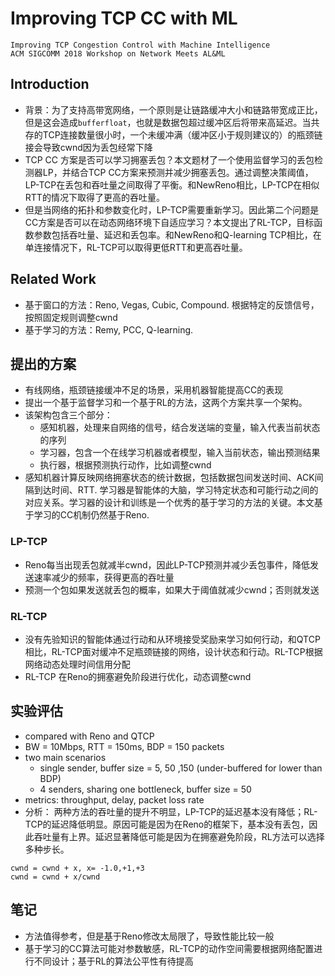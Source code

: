 # Improving TCP CC with ML
`Improving TCP Congestion Control with Machine Intelligence`  
`ACM SIGCOMM 2018 Workshop on Network Meets AL&ML`
## Introduction
- 背景：为了支持高带宽网络，一个原则是让链路缓冲大小和链路带宽成正比，但是这会造成`bufferfloat`，也就是数据包超过缓冲区后将带来高延迟。当共存的TCP连接数量很小时，一个未缓冲满（缓冲区小于规则建议的）的瓶颈链接会导致cwnd因为丢包经常下降
- TCP CC 方案是否可以学习拥塞丢包？本文题材了一个使用监督学习的丢包检测器LP，并结合TCP CC方案来预测并减少拥塞丢包。通过调整决策阈值，LP-TCP在丢包和吞吐量之间取得了平衡。和NewReno相比，LP-TCP在相似RTT的情况下取得了更高的吞吐量。
- 但是当网络的拓扑和参数变化时，LP-TCP需要重新学习。因此第二个问题是CC方案是否可以在动态网络环境下自适应学习？本文提出了RL-TCP，目标函数参数包括吞吐量、延迟和丢包率。和NewReno和Q-learning TCP相比，在单连接情况下，RL-TCP可以取得更低RTT和更高吞吐量。

## Related Work
- 基于窗口的方法：Reno, Vegas, Cubic, Compound. 根据特定的反馈信号，按照固定规则调整cwnd
- 基于学习的方法：Remy, PCC, Q-learning. 

## 提出的方案
- 有线网络，瓶颈链接缓冲不足的场景，采用机器智能提高CC的表现
- 提出一个基于监督学习和一个基于RL的方法，这两个方案共享一个架构。
- 该架构包含三个部分：
	- 感知机器，处理来自网络的信号，结合发送端的变量，输入代表当前状态的序列
	- 学习器，包含一个在线学习机器或者模型，输入当前状态，输出预测结果
	- 执行器，根据预测执行动作，比如调整cwnd
- 感知机器计算反映网络拥塞状态的统计数据，包括数据包间发送时间、ACK间隔到达时间、RTT. 学习器是智能体的大脑，学习特定状态和可能行动之间的对应关系。学习器的设计和训练是一个优秀的基于学习的方法的关键。本文基于学习的CC机制仍然基于Reno.

### LP-TCP
- Reno每当出现丢包就减半cwnd，因此LP-TCP预测并减少丢包事件，降低发送速率减少的频率，获得更高的吞吐量
- 预测一个包如果发送就丢包的概率，如果大于阈值就减少cwnd；否则就发送

### RL-TCP
- 没有先验知识的智能体通过行动和从环境接受奖励来学习如何行动，和QTCP相比，RL-TCP面对缓冲不足瓶颈链接的网络，设计状态和行动。RL-TCP根据网络动态处理时间信用分配
- RL-TCP 在Reno的拥塞避免阶段进行优化，动态调整cwnd

## 实验评估
- compared with Reno and QTCP
- BW = 10Mbps, RTT = 150ms, BDP = 150 packets
- two main scenarios
	- single sender, buffer size = 5, 50 ,150 (under-buffered for lower than BDP)
	- 4 senders, sharing one bottleneck, buffer size = 50
- metrics: throughput, delay, packet loss rate
- 分析： 两种方法的吞吐量的提升不明显，LP-TCP的延迟基本没有降低；RL-TCP的延迟降低明显。原因可能是因为在Reno的框架下，基本没有丢包，因此吞吐量有上界。延迟显著降低可能是因为在拥塞避免阶段，RL方法可以选择多种步长。
```
cwnd = cwnd + x, x= -1.0,+1,+3
cwnd = cwnd + x/cwnd
```

## 笔记
- 方法值得参考，但是基于Reno修改太局限了，导致性能比较一般
- 基于学习的CC算法可能对参数敏感，RL-TCP的动作空间需要根据网络配置进行不同设计；基于RL的算法公平性有待提高
